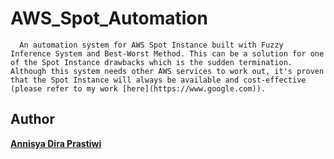# AWS_Spot_Automation

      An automation system for AWS Spot Instance built with Fuzzy Inference System and Best-Worst Method. This can be a solution for one of the Spot Instance drawbacks which is the sudden termination. Although this system needs other AWS services to work out, it's proven that the Spot Instance will always be available and cost-effective (please refer to my work [here](https://www.google.com)).

## Author

[**Annisya Dira Prastiwi**](https://www.instagram.com/ninaadp)
